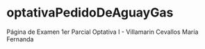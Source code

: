 # optativaPedidoDeAguayGas
Página de Examen 1er Parcial Optativa I - Villamarin Cevallos María Fernanda
